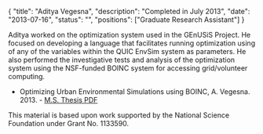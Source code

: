 {
	"title": "Aditya Vegesna",
	"description": "Completed in July 2013",
	"date": "2013-07-16",
	"status": "",
	"positions": ["Graduate Research Assistant"]
}

Aditya worked on the optimization system used in the GEnUSiS
Project. He focused on developing a language that facilitates running
optimization using of any of the variables within the QUIC EnvSim
system as parameters. He also performed the investigative tests and
analysis of the optimization system using  the NSF-funded BOINC system
for accessing grid/volunteer computing.

* Optimizing Urban Environmental Simulations using BOINC, A. Vegesna. 2013. - [M.S. Thesis PDF](http://www.d.umn.edu/cs/thesis/Vegesna_AdityaThesis%20August%202013.pdf) 

This material is based upon work supported by the National Science
Foundation under Grant No. 1133590.
